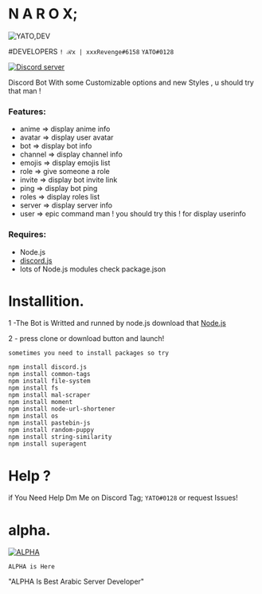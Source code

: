 # N A R O X; 
![YATO,DEV](https://media.discordapp.net/attachments/477822666200580098/568624192946438145/JPEG_20190320_093241.jpg?width=300&height=300)

#DEVELOPERS
`! ℛx | xxxRevenge#6158`
`YATO#0128`

<a href="https://discord.gg/W5gdNrZ"><img src="https://discordapp.com/api/guilds/571509446614712321/embed.png" alt="Discord server" /></a>

Discord Bot With some Customizable options and new Styles , u should try that man !
### Features:
- anime <animename> => display anime info
- avatar => display user avatar
- bot => display bot info
- channel => display channel info
- emojis => display emojis list
- role <member> <rolename> => give someone a role
- invite => display bot invite link
- ping => display bot ping
- roles => display roles list
- server => display server info
- user => epic command man ! you should try this ! for display userinfo
### Requires:
- Node.js
- [discord.js](https://www.npmjs.com/package/discord.js)
- lots of Node.js modules check package.json
# Installition.
1 -The Bot is Writted and runned by node.js download that [Node.js](https://nodejs.org/en/download/)

2 - press clone or download button and launch!

`sometimes you need to install packages so try`
```fix
npm install discord.js
npm install common-tags
npm install file-system
npm install fs
npm install mal-scraper
npm install moment
npm install node-url-shortener
npm install os
npm install pastebin-js
npm install random-puppy
npm install string-similarity
npm install superagent
```
# Help ? 

if You Need Help Dm Me on Discord Tag; `YATO#0128`
or request Issues!
# alpha.
[![ALPHA](https://discordapp.com/api/guilds/571509446614712321/widget.png?style=banner4)](https://discord.gg/W5gdNrZ)

` ALPHA is Here `


"ALPHA Is Best Arabic Server Developer"
